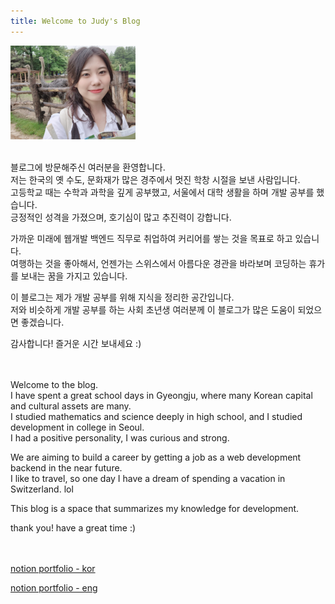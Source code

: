 ```yaml
---
title: Welcome to Judy's Blog
---
```

<img src="./주디프로필.jpeg" width="200" height="150" />
<br>
<br>
<p>
블로그에 방문해주신 여러분을 환영합니다.<br>저는 한국의 옛 수도, 문화재가 많은 경주에서 멋진 학창 시절을 보낸 사람입니다.<br>고등학교 때는 수학과 과학을 깊게 공부했고, 서울에서 대학 생활을 하며 개발 공부를 했습니다.<br>긍정적인 성격을 가졌으며, 호기심이 많고 추진력이 강합니다.
</p>
<p>
가까운 미래에 웹개발 백엔드 직무로 취업하여 커리어를 쌓는 것을 목표로 하고 있습니다.
<br>
여행하는 것을 좋아해서, 언젠가는 스위스에서 아름다운 경관을 바라보며 코딩하는 휴가를 보내는 꿈을 가지고 있습니다.
</p>
<p>
이 블로그는 제가 개발 공부를 위해 지식을 정리한 공간입니다.<br>저와 비슷하게 개발 공부를 하는 사회 초년생 여러분께 이 블로그가 많은 도움이 되었으면 좋겠습니다.
</p>
감사합니다! 즐거운 시간 보내세요 :)
<br>
<br>
<br>
 <p>
 Welcome to the blog. <br> I have spent a great school days in Gyeongju, where many Korean capital and cultural assets are many.
 <br> I studied mathematics and science deeply in high school, and I studied development in college in Seoul.
 <br> I had a positive personality, I was curious and strong.
 </p>
 <p>
 We are aiming to build a career by getting a job as a web development backend in the near future.
 <br>
 I like to travel, so one day I have a dream of spending a vacation in Switzerland. lol
 </p>
 <p>
 This blog is a space that summarizes my knowledge for development.
 </p>
 thank you! have a great time :)
<br>
<br>
<br>


[notion portfolio - kor](https://tiny-helicopter-4d0.notion.site/cdd9676f8af34393aab175904a01e58b?pvs=4)

[notion portfolio - eng](https://tiny-helicopter-4d0.notion.site/cdd9676f8af34393aab175904a01e58b?pvs=4)


